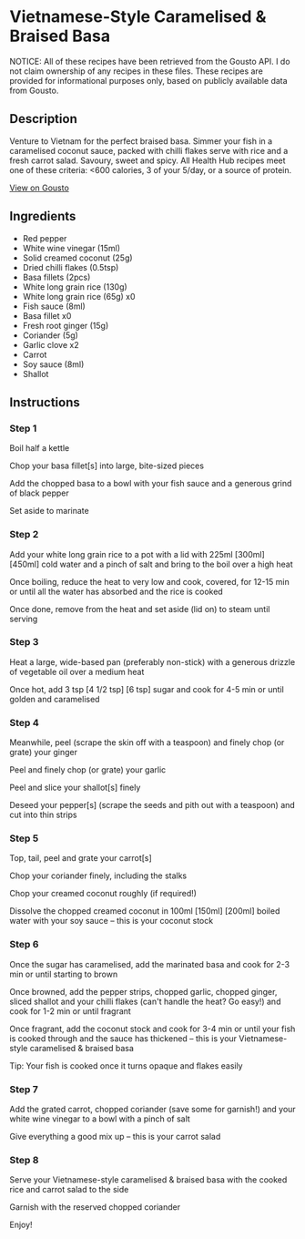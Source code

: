 # Vietnamese-Style Caramelised & Braised Basa

NOTICE: All of these recipes have been retrieved from the Gousto API. I do not claim ownership of any recipes in these files. These recipes are provided for informational purposes only, based on publicly available data from Gousto.

## Description

Venture to Vietnam for the perfect braised basa. Simmer your fish in a caramelised coconut sauce, packed with chilli flakes serve with rice and a fresh carrot salad. Savoury, sweet and spicy. All Health Hub recipes meet one of these criteria: <600 calories, 3 of your 5/day, or a source of protein.

[View on Gousto](https://www.gousto.co.uk/recipes/cookbook/vietnamese-style-caramelised-braised-basa)

## Ingredients

- Red pepper
- White wine vinegar (15ml)
- Solid creamed coconut (25g)
- Dried chilli flakes (0.5tsp)
- Basa fillets (2pcs)
- White long grain rice (130g)
- White long grain rice (65g) x0
- Fish sauce (8ml)
- Basa fillet x0
- Fresh root ginger (15g)
- Coriander (5g)
- Garlic clove x2
- Carrot
- Soy sauce (8ml)
- Shallot

## Instructions


### Step 1

Boil half a kettle

Chop your basa fillet[s] into large, bite-sized pieces

Add the chopped basa to a bowl with your fish sauce and a generous grind of black pepper

Set aside to marinate


### Step 2

Add your white long grain rice to a pot with a lid with 225ml <span class="text-purple">[300ml] </span><span class="text-danger">[450ml]</span> cold water and a pinch of salt and bring to the boil over a high heat

Once boiling, reduce the heat to very low and cook, covered, for 12-15 min or until all the water has absorbed and the rice is cooked

Once done, remove from the heat and set aside (lid on) to steam until serving


### Step 3

Heat a large, wide-based pan (preferably non-stick) with a generous drizzle of vegetable oil over a medium heat

Once hot, add 3 tsp <span class="text-purple">[4 1/2 tsp]</span> <span class="text-danger">[6 tsp]</span> sugar and cook for 4-5 min or until golden and caramelised


### Step 4

Meanwhile, peel (scrape the skin off with a teaspoon) and finely chop (or grate) your ginger

Peel and finely chop (or grate) your garlic

Peel and slice your shallot[s] finely

Deseed your pepper[s] (scrape the seeds and pith out with a teaspoon) and cut into thin strips


### Step 5

Top, tail, peel and grate your carrot[s]

Chop your coriander finely, including the stalks

Chop your creamed coconut roughly (if required!)

Dissolve the chopped creamed coconut in 100ml <span class="text-purple">[150ml]</span> <span class="text-danger">[200ml] </span>boiled water with your soy sauce – this is your coconut stock


### Step 6

Once the sugar has caramelised, add the marinated basa and cook for 2-3 min or until starting to brown

Once browned, add the pepper strips, chopped garlic, chopped ginger, sliced shallot and your chilli flakes (can't handle the heat? Go easy!) and cook for 1-2 min or until fragrant

Once fragrant, add the coconut stock and cook for 3-4 min or until your fish is cooked through and the sauce has thickened – this is your Vietnamese-style caramelised & braised basa

Tip: Your fish is cooked once it turns opaque and flakes easily


### Step 7

Add the grated carrot, chopped coriander (save some for garnish!) and your white wine vinegar to a bowl with a pinch of salt

Give everything a good mix up – this is your carrot salad

### Step 8

Serve your Vietnamese-style caramelised & braised basa with the cooked rice and carrot salad to the side

Garnish with the reserved chopped coriander

Enjoy!

